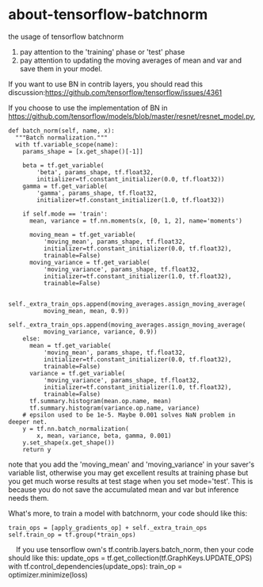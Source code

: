 # about-tensorflow-batchnorm
the usage of tensorflow batchnorm
1. pay attention to the 'training' phase or 'test' phase
2. pay attention to updating the moving averages of mean and var and save them in your model.

If you want to use BN in contrib layers, you should read this discussion:https://github.com/tensorflow/tensorflow/issues/4361

If you choose to use the implementation of BN in https://github.com/tensorflow/models/blob/master/resnet/resnet_model.py, 

    def batch_norm(self, name, x):
      """Batch normalization."""
      with tf.variable_scope(name):
        params_shape = [x.get_shape()[-1]]

        beta = tf.get_variable(
            'beta', params_shape, tf.float32,
            initializer=tf.constant_initializer(0.0, tf.float32))
        gamma = tf.get_variable(
            'gamma', params_shape, tf.float32,
            initializer=tf.constant_initializer(1.0, tf.float32))

        if self.mode == 'train':
          mean, variance = tf.nn.moments(x, [0, 1, 2], name='moments')

          moving_mean = tf.get_variable(
              'moving_mean', params_shape, tf.float32,
              initializer=tf.constant_initializer(0.0, tf.float32),
              trainable=False)
          moving_variance = tf.get_variable(
              'moving_variance', params_shape, tf.float32,
              initializer=tf.constant_initializer(1.0, tf.float32),
              trainable=False)

          self._extra_train_ops.append(moving_averages.assign_moving_average(
              moving_mean, mean, 0.9))
          self._extra_train_ops.append(moving_averages.assign_moving_average(
              moving_variance, variance, 0.9))
        else:
          mean = tf.get_variable(
              'moving_mean', params_shape, tf.float32,
              initializer=tf.constant_initializer(0.0, tf.float32),
              trainable=False)
          variance = tf.get_variable(
              'moving_variance', params_shape, tf.float32,
              initializer=tf.constant_initializer(1.0, tf.float32),
              trainable=False)
          tf.summary.histogram(mean.op.name, mean)
          tf.summary.histogram(variance.op.name, variance)
        # epsilon used to be 1e-5. Maybe 0.001 solves NaN problem in deeper net.
        y = tf.nn.batch_normalization(
            x, mean, variance, beta, gamma, 0.001)
        y.set_shape(x.get_shape())
        return y
note that you add the 'moving_mean' and 'moving_variance' in your saver's variable list, otherwise you may get excellent results at training phase but you get much worse results at test stage when you set mode='test'. This is because you do not save the accumulated mean and var but inference needs them.

What's more, to train a model with batchnorm, your code should like this:

    train_ops = [apply_gradients_op] + self._extra_train_ops
    self.train_op = tf.group(*train_ops)
    
If you use tensorflow own's tf.contrib.layers.batch_norm, then your code should like this:
      update_ops = tf.get_collection(tf.GraphKeys.UPDATE_OPS)
      with tf.control_dependencies(update_ops):
        train_op = optimizer.minimize(loss)
